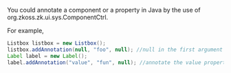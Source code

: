 You could annotate a component or a property in Java by the use of
<javadoc method="addAnnotation(java.lang.String, java.lang.String, java.util.Map)" type="interface">org.zkoss.zk.ui.sys.ComponentCtrl</javadoc>.

For example,

```java
Listbox listbox = new Listbox();
listbox.addAnnotation(null, "foo", null); //null in the first argument means to annotate listbox
Label label = new Label();
label.addAnnotation("value", "fun", null); //annotate the value property of label
```
